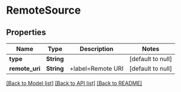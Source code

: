 # RemoteSource
## Properties

| Name | Type | Description | Notes |
|------------ | ------------- | ------------- | -------------|
| **type** | **String** |  | [default to null] |
| **remote\_uri** | **String** | +label&#x3D;Remote URI | [default to null] |

[[Back to Model list]](../README.md#documentation-for-models) [[Back to API list]](../README.md#documentation-for-api-endpoints) [[Back to README]](../README.md)

